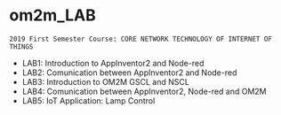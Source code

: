 # om2m_LAB
    2019 First Semester Course: CORE NETWORK TECHNOLOGY OF INTERNET OF THINGS
- LAB1: Introduction to AppInventor2 and Node-red
- LAB2: Comunication between AppInventor2 and Node-red
- LAB3: Introduction to OM2M GSCL and NSCL
- LAB4: Comunication between AppInventor2, Node-red and OM2M
- LAB5: IoT Application: Lamp Control
